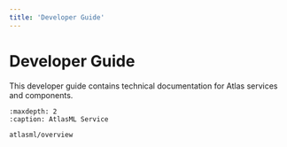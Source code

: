 ```yaml
---
title: 'Developer Guide'
---
```


# Developer Guide

This developer guide contains technical documentation for Atlas services and components.

```{toctree}
:maxdepth: 2
:caption: AtlasML Service

atlasml/overview
```
